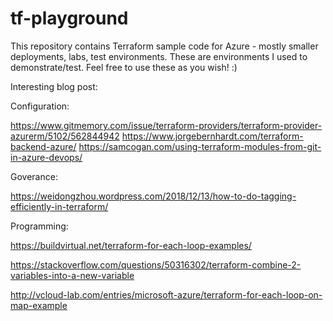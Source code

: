 # tf-playground
This repository contains Terraform sample code for Azure - mostly smaller deployments, labs, test environments. These are environments I used to demonstrate/test. Feel free to use these as you wish! :)




Interesting blog post:


Configuration:

https://www.gitmemory.com/issue/terraform-providers/terraform-provider-azurerm/5102/562844942
https://www.jorgebernhardt.com/terraform-backend-azure/
https://samcogan.com/using-terraform-modules-from-git-in-azure-devops/

Goverance:

https://weidongzhou.wordpress.com/2018/12/13/how-to-do-tagging-efficiently-in-terraform/

Programming:

https://buildvirtual.net/terraform-for-each-loop-examples/

https://stackoverflow.com/questions/50316302/terraform-combine-2-variables-into-a-new-variable

http://vcloud-lab.com/entries/microsoft-azure/terraform-for-each-loop-on-map-example